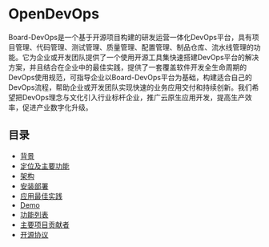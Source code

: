 # OpenDevOps
Board-DevOps是一个基于开源项目构建的研发运营一体化DevOps平台，具有项目管理、代码管理、测试管理、质量管理、配置管理、制品仓库、流水线管理的功能。它为企业或开发团队提供了一个使用开源工具集快速搭建DevOps平台的解决方案，并且结合在企业中的最佳实践，提供了一套覆盖软件开发全生命周期的DevOps使用规范，可指导企业以Board-DevOps平台为基础，构建适合自己的DevOps流程，帮助企业或开发团队实现快速的业务应用交付和持续创新。我们希望把DevOps理念与文化引入行业标杆企业，推广云原生应用开发，提高生产效率，促进产业数字化升级。

## 目录

- [背景](https://github.com/inspursoft/OpenDevOps/blob/main/docs/introduction.md#背景)
- [定位及主要功能](https://github.com/inspursoft/OpenDevOps/blob/main/docs/introduction.md#产品定位)
- [架构](https://github.com/inspursoft/OpenDevOps/blob/main/docs/introduction.md#架构图)
- [安装部署](https://github.com/inspursoft/OpenDevOps/blob/main/docs/introduction.md#安装部署)
- [应用最佳实践](https://github.com/inspursoft/OpenDevOps/blob/main/docs/introduction.md#最佳实践)
- [Demo]()
- [功能列表]()
- [主要项目贡献者](https://github.com/inspursoft/DevOps/graphs/contributors)
- [开源协议](LICENSE)

